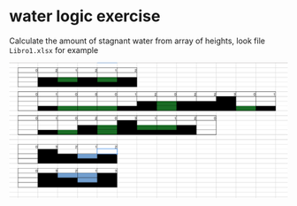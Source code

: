# water logic exercise

Calculate the amount of stagnant water from array of heights, look file `Libro1.xlsx` for example

![Img example](./example.png)

